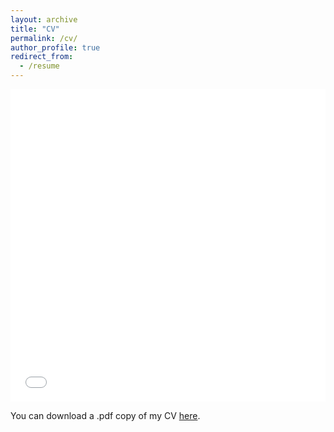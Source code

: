 ```yaml
---
layout: archive
title: "CV"
permalink: /cv/
author_profile: true
redirect_from:
  - /resume
---
```


<iframe src="/files/S-Buchczyk_CV.pdf" width="100%" height="500" frameborder="no" border="0" marginwidth="0" marginheight="0"></iframe>

You can download a .pdf copy of my CV [here](/files/S-Buchczyk_CV.pdf).
